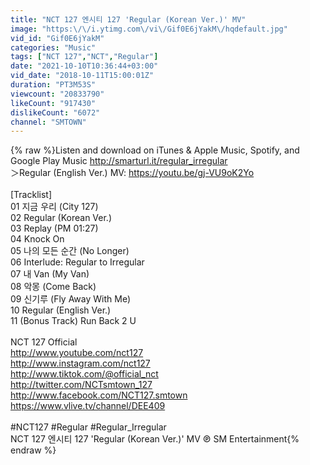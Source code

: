 ```yaml
---
title: "NCT 127 엔시티 127 'Regular (Korean Ver.)' MV"
image: "https:\/\/i.ytimg.com\/vi\/Gif0E6jYakM\/hqdefault.jpg"
vid_id: "Gif0E6jYakM"
categories: "Music"
tags: ["NCT 127","NCT","Regular"]
date: "2021-10-10T10:36:44+03:00"
vid_date: "2018-10-11T15:00:01Z"
duration: "PT3M53S"
viewcount: "20833790"
likeCount: "917430"
dislikeCount: "6072"
channel: "SMTOWN"
---
```

{% raw %}Listen and download on iTunes &amp; Apple Music, Spotify, and Google Play Music <a rel="nofollow" target="blank" href="http://smarturl.it/regular_irregular">http://smarturl.it/regular_irregular</a><br />＞Regular (English Ver.) MV: <a rel="nofollow" target="blank" href="https://youtu.be/gj-VU9oK2Yo">https://youtu.be/gj-VU9oK2Yo</a><br /><br />[Tracklist]<br />01 지금 우리 (City 127)<br />02 Regular (Korean Ver.)<br />03 Replay (PM 01:27)<br />04 Knock On<br />05 나의 모든 순간 (No Longer)<br />06 Interlude: Regular to Irregular<br />07 내 Van (My Van)<br />08 악몽 (Come Back)<br />09 신기루 (Fly Away With Me)<br />10 Regular (English Ver.)<br />11 (Bonus Track) Run Back 2 U<br /><br />NCT 127 Official<br /><a rel="nofollow" target="blank" href="http://www.youtube.com/nct127​">http://www.youtube.com/nct127​</a><br /><a rel="nofollow" target="blank" href="http://www.instagram.com/nct127​">http://www.instagram.com/nct127​</a><br /><a rel="nofollow" target="blank" href="http://www.tiktok.com/@official_nct​">http://www.tiktok.com/@official_nct​</a><br /><a rel="nofollow" target="blank" href="http://twitter.com/NCTsmtown_127​">http://twitter.com/NCTsmtown_127​</a><br /><a rel="nofollow" target="blank" href="http://www.facebook.com/NCT127.smtown​">http://www.facebook.com/NCT127.smtown​</a><br /><a rel="nofollow" target="blank" href="https://www.vlive.tv/channel/DEE409​">https://www.vlive.tv/channel/DEE409​</a><br /><br />#NCT127 #Regular #Regular_Irregular<br />NCT 127 엔시티 127 'Regular (Korean Ver.)' MV ℗ SM Entertainment{% endraw %}
